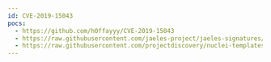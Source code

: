 ```yaml
---
id: CVE-2019-15043
pocs:
  - https://github.com/h0ffayyy/CVE-2019-15043
  - https://raw.githubusercontent.com/jaeles-project/jaeles-signatures/master/cves/grafana-api-improper-authorization-cve-2019-15043.yaml
  - https://raw.githubusercontent.com/projectdiscovery/nuclei-templates/master/cves/CVE-2019-15043.yaml
---
```

